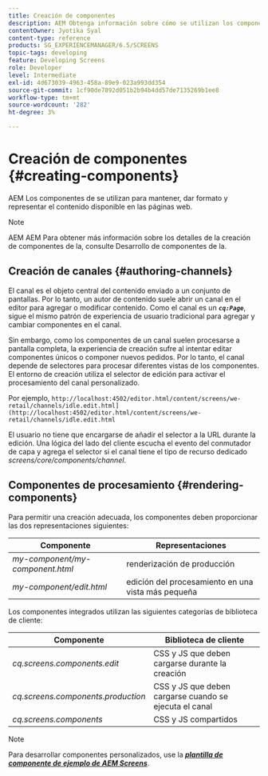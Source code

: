 ```yaml
---
title: Creación de componentes
description: AEM Obtenga información sobre cómo se utilizan los componentes de la para mantener, dar formato y procesar el contenido disponible en las páginas web.
contentOwner: Jyotika Syal
content-type: reference
products: SG_EXPERIENCEMANAGER/6.5/SCREENS
topic-tags: developing
feature: Developing Screens
role: Developer
level: Intermediate
exl-id: 4d673039-4963-458a-89e9-023a993dd354
source-git-commit: 1cf90de7892d051b2b94b4dd57de7135269b1ee8
workflow-type: tm+mt
source-wordcount: '282'
ht-degree: 3%

---
```


# Creación de componentes {#creating-components}

AEM Los componentes de se utilizan para mantener, dar formato y representar el contenido disponible en las páginas web.

>[!NOTE]
>
>AEM AEM Para obtener más información sobre los detalles de la creación de componentes de la, consulte Desarrollo de componentes de la.

## Creación de canales {#authoring-channels}

El canal es el objeto central del contenido enviado a un conjunto de pantallas. Por lo tanto, un autor de contenido suele abrir un canal en el editor para agregar o modificar contenido. Como el canal es un ***`cq:Page`***, sigue el mismo patrón de experiencia de usuario tradicional para agregar y cambiar componentes en el canal.

Sin embargo, como los componentes de un canal suelen procesarse a pantalla completa, la experiencia de creación sufre al intentar editar componentes únicos o componer nuevos pedidos. Por lo tanto, el canal depende de selectores para procesar diferentes vistas de los componentes. El entorno de creación utiliza el selector de edición para activar el procesamiento del canal personalizado.

Por ejemplo, `http://localhost:4502/editor.html/content/screens/we-retail/channels/idle.edit.html](http://localhost:4502/editor.html/content/screens/we-retail/channels/idle.edit.html`

El usuario no tiene que encargarse de añadir el selector a la URL durante la edición. Una lógica del lado del cliente escucha el evento del conmutador de capa y agrega el selector si el canal tiene el tipo de recurso dedicado *screens/core/components/channel*.

## Componentes de procesamiento {#rendering-components}

Para permitir una creación adecuada, los componentes deben proporcionar las dos representaciones siguientes:

| **Componente** | **Representaciones** |
|---|---|
| *my-component/my-component.html* | renderización de producción |
| *my-component/edit.html* | edición del procesamiento en una vista más pequeña |

Los componentes integrados utilizan las siguientes categorías de biblioteca de cliente:

| **Componente** | **Biblioteca de cliente** |
|---|---|
| *cq.screens.components.edit* | CSS y JS que deben cargarse durante la creación |
| *cq.screens.components.production* | CSS y JS que deben cargarse cuando se ejecuta el canal |
| *cq.screens.components* | CSS y JS compartidos |

>[!NOTE]
>
>Para desarrollar componentes personalizados, use la ***[plantilla de componente de ejemplo de AEM Screens](https://github.com/Adobe-Marketing-Cloud/aem-screens-component-template)***.
